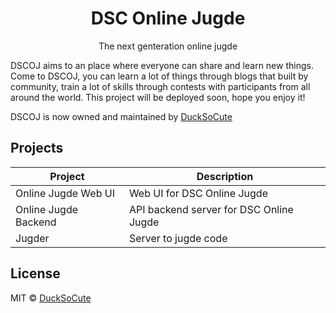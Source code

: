 <h1 align="center">DSC Online Jugde</h1>
<p align="center">The next genteration online jugde</p>

DSCOJ aims to an place where everyone can share and learn new things. Come to DSCOJ, you can learn a lot of things through blogs that built by community, train a lot of skills through contests with participants from all around the world. This project will be deployed soon, hope you enjoy it!

DSCOJ is now owned and maintained by [DuckSoCute](https://github.com/DuckSoCute)

## Projects

| Project              | Description                             |
|----------------------|-----------------------------------------|
| Online Jugde Web UI  | Web UI for DSC Online Jugde             |
| Online Jugde Backend | API backend server for DSC Online Jugde |
| Jugder               | Server to jugde code                    |

## License
MIT © [DuckSoCute](https://github.com/DuckSoCute)
